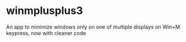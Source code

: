 # winmplusplus3
An app to minimize windows only on one of multiple displays on Win+M keypress, now with cleaner code
